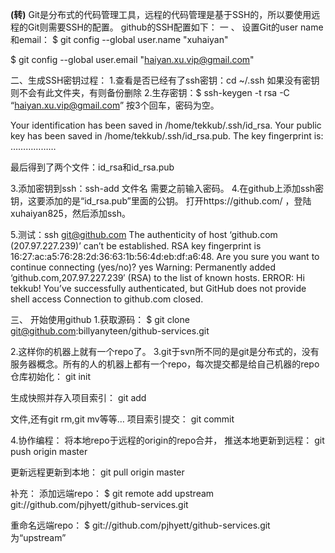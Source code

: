 **(转)**
Git是分布式的代码管理工具，远程的代码管理是基于SSH的，所以要使用远程的Git则需要SSH的配置。
github的SSH配置如下：
一 、
设置Git的user name和email：
$ git config --global user.name "xuhaiyan"

$ git config --global user.email "haiyan.xu.vip@gmail.com"



二、生成SSH密钥过程：
1.查看是否已经有了ssh密钥：cd ~/.ssh
如果没有密钥则不会有此文件夹，有则备份删除
2.生存密钥：$ ssh-keygen -t rsa -C “haiyan.xu.vip@gmail.com”
按3个回车，密码为空。

Your identification has been saved in /home/tekkub/.ssh/id_rsa.
Your public key has been saved in /home/tekkub/.ssh/id_rsa.pub.
The key fingerprint is:
………………


最后得到了两个文件：id_rsa和id_rsa.pub

3.添加密钥到ssh：ssh-add 文件名
需要之前输入密码。
4.在github上添加ssh密钥，这要添加的是“id_rsa.pub”里面的公钥。
打开https://github.com/ ，登陆xuhaiyan825，然后添加ssh。

5.测试：ssh git@github.com
The authenticity of host ‘github.com (207.97.227.239)’ can’t be established.
RSA key fingerprint is 16:27:ac:a5:76:28:2d:36:63:1b:56:4d:eb:df:a6:48.
Are you sure you want to continue connecting (yes/no)? yes
Warning: Permanently added ‘github.com,207.97.227.239′ (RSA) to the list of known hosts.
ERROR: Hi tekkub! You’ve successfully authenticated, but GitHub does not provide shell access
Connection to github.com closed.


三、 开始使用github
1.获取源码：
$ git clone git@github.com:billyanyteen/github-services.git

2.这样你的机器上就有一个repo了。
3.git于svn所不同的是git是分布式的，没有服务器概念。所有的人的机器上都有一个repo，每次提交都是给自己机器的repo
仓库初始化：
git init

生成快照并存入项目索引：
git add

文件,还有git rm,git mv等等…
项目索引提交：
git commit

4.协作编程：
将本地repo于远程的origin的repo合并，
推送本地更新到远程：
git push origin master

更新远程更新到本地：
git pull origin master

补充：
添加远端repo：
$ git remote add upstream git://github.com/pjhyett/github-services.git

重命名远端repo：
$ git://github.com/pjhyett/github-services.git为“upstream”
